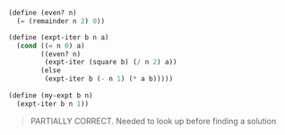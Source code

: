```lisp
(define (even? n)
  (= (remainder n 2) 0))

(define (expt-iter b n a)
  (cond ((= n 0) a)
        ((even? n)
         (expt-iter (square b) (/ n 2) a))
        (else 
         (expt-iter b (- n 1) (* a b)))))
  
(define (my-expt b n)
  (expt-iter b n 1))

```

> PARTIALLY CORRECT. Needed to look up before finding a solution